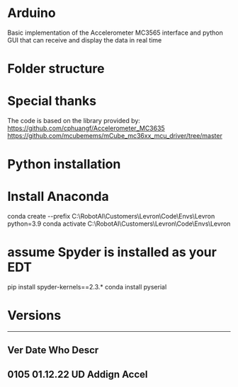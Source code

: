 # Arduino
Basic implementation of the Accelerometer MC3565 interface
and python GUI that can receive and display the data in real time

# Folder structure

# Special thanks
The code is based on the library provided by:
https://github.com/cphuangf/Accelerometer_MC3635
https://github.com/mcubemems/mCube_mc36xx_mcu_driver/tree/master

# Python installation
# Install Anaconda
conda create --prefix C:\RobotAI\Customers\Levron\Code\Envs\Levron python=3.9
conda activate C:\RobotAI\Customers\Levron\Code\Envs\Levron

# assume Spyder is installed as your EDT
pip install spyder-kernels==2.3.*
conda install pyserial


# Versions
-----------------------------
 Ver    Date     Who    Descr
-----------------------------
0105   01.12.22 UD     Addign Accel
-----------------------------

